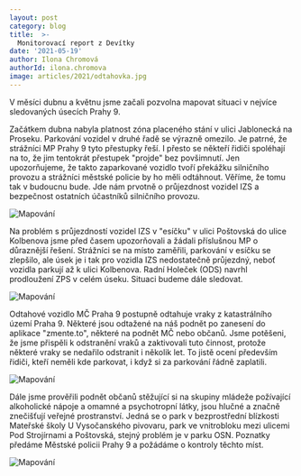 ```yaml
---
layout: post
category: blog
title:  >-
  Monitorovací report z Devítky
date: '2021-05-19'
author: Ilona Chromová
authorId: ilona.chromova
image: articles/2021/odtahovka.jpg
---
```


V měsíci dubnu a květnu jsme začali pozvolna mapovat situaci v nejvíce sledovaných úsecích Prahy 9.

Začátkem dubna nabyla platnost zóna placeného stání v ulici Jablonecká na Proseku. Parkování vozidel v druhé řadě se výrazně omezilo. Je patrné, že strážníci MP Prahy 9 tyto přestupky řeší. I přesto se někteří řidiči spoléhají na to, že jim tentokrát přestupek "projde" bez povšimnutí. Jen upozorňujeme, že takto zaparkované vozidlo tvoří překážku silničního provozu a strážníci městské policie by ho měli odtáhnout. Věříme, že tomu tak v budoucnu bude. Jde nám prvotně o průjezdnost vozidel IZS a bezpečnost ostatních účastníků silničního provozu.

<img src="https://praha9.pirati.cz/assets/img/articles/2021/druharada.jpg" alt="Mapování">

Na problém s průjezdností vozidel IZS v "esíčku" v ulici Poštovská do ulice Kolbenova jsme před časem upozorňovali a žádali příslušnou MP o důraznější řešení. Strážníci se na místo zaměřili, parkování v esíčku se zlepšilo, ale úsek je i tak pro vozidla IZS nedostatečně průjezdný, neboť vozidla parkují až k ulici Kolbenova. Radní Holeček (ODS) navrhl prodloužení ZPS v celém úseku. Situaci budeme dále sledovat.

<img src="https://praha9.pirati.cz/assets/img/articles/2021/postovska.jpg" alt="Mapování">

Odtahové vozidlo MČ Praha 9 postupně odtahuje vraky z katastrálního území Praha 9. Některé jsou odtažené na náš podnět po zanesení do aplikace "zmente.to", některé na podnět MČ nebo občanů. Jsme potěšeni, že jsme přispěli k odstranění vraků a zaktivovali tuto činnost, protože některé vraky se nedařilo odstranit i několik let. To jistě ocení především řidiči, kteří neměli kde parkovat, i když si za parkování řádně zaplatili.

<img src="https://praha9.pirati.cz/assets/img/articles/2021/odtah.jpg" alt="Mapování">

Dále jsme prověřili podnět občanů stěžující si na skupiny mládeže požívající alkoholické nápoje  a omamné a psychotropní látky, jsou hlučné a značně znečišťují veřejné prostranství. Jedná se o park v bezprostřední blízkosti Mateřské školy U Vysočanského pivovaru, park ve vnitrobloku mezi ulicemi Pod Strojírnami a Poštovská, stejný problém je v parku OSN. Poznatky předáme Městské policii Prahy 9 a požádáme o kontroly těchto míst.

<img src="https://praha9.pirati.cz/assets/img/articles/2021/mon_park.jpg" alt="Mapování">


